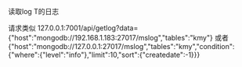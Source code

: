 读取log T的日志

请求类似
127.0.0.1:7001/api/getlog?data={"host":"mongodb://192.168.1.183:27017/mslog","tables":"kmy"}
或者
{"host":"mongodb://127.0.0.1:27017/mslog","tables":"kmy","condition":{"where":{"level":"info"},"limit":10,"sort":{"createdate":-1}}}